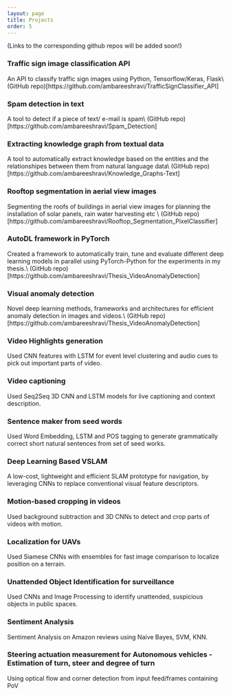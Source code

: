 ```yaml
---
layout: page
title: Projects
order: 5
---
```

(Links to the corresponding github repos will be added soon!)

### Traffic sign image classification API
<p class="message">
An API to classify traffic sign images using Python, Tensorflow/Keras, Flask\
(GitHub repo)[https://github.com/ambareeshravi/TrafficSignClassifier_API]
</p>

### Spam detection in text
<p class="message">
A tool to detect if a piece of text/ e-mail is spam\
(GitHub repo)[https://github.com/ambareeshravi/Spam_Detection]
</p>

### Extracting knowledge graph from textual data
<p class="message">
A tool to automatically extract knowledge based on the entities and the relationshipes between them from natural language data\
(GitHub repo)[https://github.com/ambareeshravi/Knowledge_Graphs-Text]
</p>

### Rooftop segmentation in aerial view images
<p class="message">
Segmenting the roofs of buildings in aerial view images for planning the installation of solar panels, rain water harvesting etc \
(GitHub repo)[https://github.com/ambareeshravi/Rooftop_Segmentation_PixelClassifier]
</p>


### AutoDL framework in PyTorch
<p class="message">
Created a framework to automatically train, tune and evaluate different deep learning models in parallel using PyTorch-Python for the experiments in my thesis.\
(GitHub repo)[https://github.com/ambareeshravi/Thesis_VideoAnomalyDetection]
</p>

### Visual anomaly detection
<p class="message">
Novel deep learning methods, frameworks and architectures for efficient anomaly detection in images and videos.\
(GitHub repo)[https://github.com/ambareeshravi/Thesis_VideoAnomalyDetection]
</p>

### Video Highlights generation
<p class="message">
Used CNN features with LSTM for event level clustering and audio cues to pick out important parts of video.
</p>

### Video captioning
<p class="message">
Used Seq2Seq 3D CNN and LSTM models for live captioning and context description.
</p>

### Sentence maker from seed words
<p class="message">
Used Word Embedding, LSTM and POS tagging to generate grammatically correct short natural sentences from set of seed works.
</p>

### Deep Learning Based VSLAM
<p class="message">
A low-cost, lightweight and efficient SLAM prototype for navigation, by leveraging CNNs to replace conventional visual feature descriptors.
</p>

### Motion-based cropping in videos
<p class="message">
Used background subtraction and 3D CNNs to detect and crop parts of videos with motion.
</p>

### Localization for UAVs
<p class="message">
Used Siamese CNNs with ensembles for fast image comparison to localize position on a terrain.
</p>

### Unattended Object Identification for surveillance
<p class="message">
Used CNNs and Image Processing to identify unattended, suspicious objects in public spaces.
</p>

### Sentiment Analysis
<p class="message">
Sentiment Analysis on Amazon reviews using Naive Bayes, SVM, KNN.
</p>

### Steering actuation measurement for Autonomous vehicles - Estimation of turn, steer and degree of turn
<p class="message">
Using optical flow and corner detection from input feed/frames containing PoV
</p>
